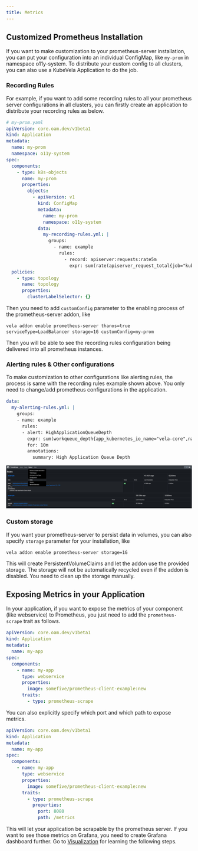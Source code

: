 ```yaml
---
title: Metrics
---
```


## Customized Prometheus Installation

If you want to make customization to your prometheus-server installation, you can put your configuration into an individual ConfigMap, like `my-prom` in namespace o11y-system. To distribute your custom config to all clusters, you can also use a KubeVela Application to do the job.

### Recording Rules

For example, if you want to add some recording rules to all your prometheus server configurations in all clusters, you can firstly create an application to distribute your recording rules as below.

```yaml
# my-prom.yaml
apiVersion: core.oam.dev/v1beta1
kind: Application
metadata:
  name: my-prom
  namespace: o11y-system
spec:
  components:
    - type: k8s-objects
      name: my-prom
      properties:
        objects:
          - apiVersion: v1
            kind: ConfigMap
            metadata:
              name: my-prom
              namespace: o11y-system
            data:
              my-recording-rules.yml: |
                groups:
                  - name: example
                    rules:
                      - record: apiserver:requests:rate5m
                        expr: sum(rate(apiserver_request_total{job="kubernetes-nodes"}[5m]))
  policies:
    - type: topology
      name: topology
      properties:
        clusterLabelSelector: {}
```

Then you need to add `customConfig` parameter to the enabling process of the prometheus-server addon, like

```shell
vela addon enable prometheus-server thanos=true serviceType=LoadBalancer storage=1G customConfig=my-prom
```

Then you will be able to see the recording rules configuration being delivered into all prometheus instances.

### Alerting rules & Other configurations

To make customization to other configurations like alerting rules, the process is same with the recording rules example shown above. You only need to change/add prometheus configurations in the application.

```yaml
data:
  my-alerting-rules.yml: |
    groups:
    - name: example
      rules:
      - alert: HighApplicationQueueDepth
        expr: sum(workqueue_depth{app_kubernetes_io_name="vela-core",name="application"}) > 100
        for: 10m
        annotations:
          summary: High Application Queue Depth
```

![prometheus-rules-config](../../../resources/prometheus-rules-config.jpg)

### Custom storage

If you want your prometheus-server to persist data in volumes, you can also specify `storage` parameter for your installation, like

```shell
vela addon enable prometheus-server storage=1G
```

This will create PersistentVolumeClaims and let the addon use the provided storage. The storage will not be automatically recycled even if the addon is disabled. You need to clean up the storage manually.


## Exposing Metrics in your Application

In your application, if you want to expose the metrics of your component (like webservice) to Prometheus, you just need to add the `prometheus-scrape` trait as follows.

```yaml
apiVersion: core.oam.dev/v1beta1
kind: Application
metadata:
  name: my-app
spec:
  components:
    - name: my-app
      type: webservice
      properties:
        image: somefive/prometheus-client-example:new
      traits:
        - type: prometheus-scrape
```

You can also explicitly specify which port and which path to expose metrics.

```yaml
apiVersion: core.oam.dev/v1beta1
kind: Application
metadata:
  name: my-app
spec:
  components:
    - name: my-app
      type: webservice
      properties:
        image: somefive/prometheus-client-example:new
      traits:
        - type: prometheus-scrape
          properties:
            port: 8080
            path: /metrics
```

This will let your application be scrapable by the prometheus server. If you want to see those metrics on Grafana, you need to create Grafana dashboard further. Go to [Visualization](./visualization#dashboard-customization) for learning the following steps.